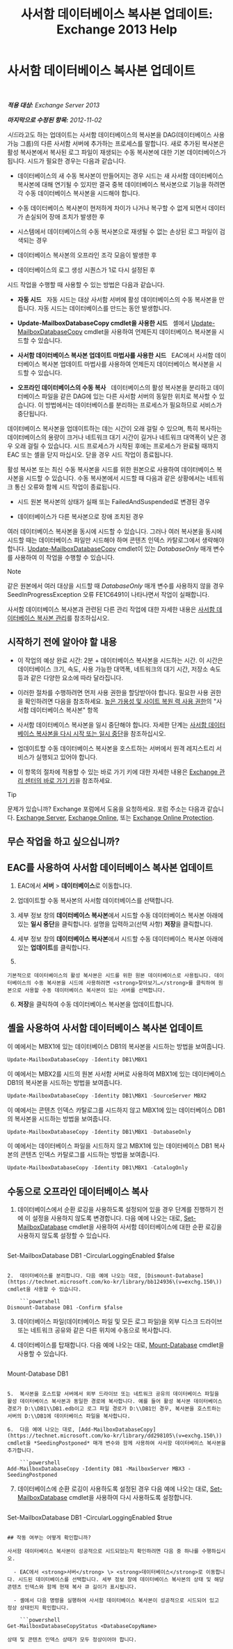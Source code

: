 ﻿---
title: '사서함 데이터베이스 복사본 업데이트: Exchange 2013 Help'
TOCTitle: 사서함 데이터베이스 복사본 업데이트
ms:assetid: bead3cc5-7d50-446f-95b7-e432bcb7968e
ms:mtpsurl: https://technet.microsoft.com/ko-kr/library/Dd351100(v=EXCHG.150)
ms:contentKeyID: 50484034
ms.date: 05/22/2018
mtps_version: v=EXCHG.150
ms.translationtype: MT
---

# 사서함 데이터베이스 복사본 업데이트

 

_<strong>적용 대상:</strong> Exchange Server 2013_

_<strong>마지막으로 수정된 항목:</strong> 2012-11-02_

*시드*라고도 하는 업데이트는 사서함 데이터베이스의 복사본을 DAG(데이터베이스 사용 가능 그룹)의 다른 사서함 서버에 추가하는 프로세스를 말합니다. 새로 추가된 복사본은 활성 복사본에서 복사된 로그 파일이 재생되는 수동 복사본에 대한 기본 데이터베이스가 됩니다. 시드가 필요한 경우는 다음과 같습니다.

  - 데이터베이스의 새 수동 복사본이 만들어지는 경우 시드는 새 사서함 데이터베이스 복사본에 대해 연기될 수 있지만 결국 중복 데이터베이스 복사본으로 기능을 하려면 각 수동 데이터베이스 복사본을 시드해야 합니다.

  - 수동 데이터베이스 복사본이 현저하게 차이가 나거나 복구할 수 없게 되면서 데이터가 손실되어 장애 조치가 발생한 후

  - 시스템에서 데이터베이스의 수동 복사본으로 재생될 수 없는 손상된 로그 파일이 검색되는 경우

  - 데이터베이스 복사본의 오프라인 조각 모음이 발생한 후

  - 데이터베이스의 로그 생성 시퀀스가 1로 다시 설정된 후

시드 작업을 수행할 때 사용할 수 있는 방법은 다음과 같습니다.

  - <strong>자동 시드</strong>   자동 시드는 대상 사서함 서버에 활성 데이터베이스의 수동 복사본을 만듭니다. 자동 시드는 데이터베이스를 만드는 동안 발생합니다.

  - <strong>Update-MailboxDatabaseCopy cmdlet을 사용한 시드</strong>   셸에서 [Update-MailboxDatabaseCopy](https://technet.microsoft.com/ko-kr/library/dd335201\(v=exchg.150\)) cmdlet을 사용하여 언제든지 데이터베이스 복사본을 시드할 수 있습니다.

  - <strong>사서함 데이터베이스 복사본 업데이트 마법사를 사용한 시드</strong>   EAC에서 사서함 데이터베이스 복사본 업데이트 마법사를 사용하여 언제든지 데이터베이스 복사본을 시드할 수 있습니다.

  - <strong>오프라인 데이터베이스의 수동 복사</strong>   데이터베이스의 활성 복사본을 분리하고 데이터베이스 파일을 같은 DAG에 있는 다른 사서함 서버의 동일한 위치로 복사할 수 있습니다. 이 방법에서는 데이터베이스를 분리하는 프로세스가 필요하므로 서비스가 중단됩니다.

데이터베이스 복사본을 업데이트하는 데는 시간이 오래 걸릴 수 있으며, 특히 복사하는 데이터베이스의 용량이 크거나 네트워크 대기 시간이 길거나 네트워크 대역폭이 낮은 경우 오래 걸릴 수 있습니다. 시드 프로세스가 시작된 후에는 프로세스가 완료될 때까지 EAC 또는 셸을 닫지 마십시오. 닫을 경우 시드 작업이 종료됩니다.

활성 복사본 또는 최신 수동 복사본을 시드를 위한 원본으로 사용하여 데이터베이스 복사본을 시드할 수 있습니다. 수동 복사본에서 시드할 때 다음과 같은 상황에서는 네트워크 통신 오류와 함께 시드 작업이 종료됩니다.

  - 시드 원본 복사본의 상태가 실패 또는 FailedAndSuspended로 변경된 경우

  - 데이터베이스가 다른 복사본으로 장애 조치된 경우

여러 데이터베이스 복사본을 동시에 시드할 수 있습니다. 그러나 여러 복사본을 동시에 시드할 때는 데이터베이스 파일만 시드해야 하며 콘텐츠 인덱스 카탈로그에서 생략해야 합니다. [Update-MailboxDatabaseCopy](https://technet.microsoft.com/ko-kr/library/dd335201\(v=exchg.150\)) cmdlet이 있는 *DatabaseOnly* 매개 변수를 사용하여 이 작업을 수행할 수 있습니다.


> [!NOTE]
> 같은 원본에서 여러 대상을 시드할 때 <EM>DatabaseOnly</EM> 매개 변수를 사용하지 않을 경우 SeedInProgressException 오류 FE1C6491이 나타나면서 작업이 실패합니다.



사서함 데이터베이스 복사본과 관련된 다른 관리 작업에 대한 자세한 내용은 [사서함 데이터베이스 복사본 관리](managing-mailbox-database-copies-exchange-2013-help.md)를 참조하십시오.

## 시작하기 전에 알아야 할 내용

  - 이 작업의 예상 완료 시간: 2분 + 데이터베이스 복사본을 시드하는 시간. 이 시간은 데이터베이스 크기, 속도, 사용 가능한 대역폭, 네트워크의 대기 시간, 저장소 속도 등과 같은 다양한 요소에 따라 달라집니다.

  - 이러한 절차를 수행하려면 먼저 사용 권한을 할당받아야 합니다. 필요한 사용 권한을 확인하려면 다음을 참조하세요. [높은 가용성 및 사이트 복원 력 사용 권한](high-availability-and-site-resilience-permissions-exchange-2013-help.md)의 "사서함 데이터베이스 복사본" 항목

  - 사서함 데이터베이스 복사본을 일시 중단해야 합니다. 자세한 단계는 [사서함 데이터베이스 복사본을 다시 시작 또는 일시 중단](suspend-or-resume-a-mailbox-database-copy-exchange-2013-help.md)을 참조하십시오.

  - 업데이트할 수동 데이터베이스 복사본을 호스트하는 서버에서 원격 레지스트리 서비스가 실행되고 있어야 합니다.

  - 이 항목의 절차에 적용할 수 있는 바로 가기 키에 대한 자세한 내용은 [Exchange 관리 센터의 바로 가기 키](keyboard-shortcuts-in-the-exchange-admin-center-exchange-online-protection-help.md)을 참조하세요.


> [!TIP]
> 문제가 있습니까? Exchange 포럼에서 도움을 요청하세요. 포럼 주소는 다음과 같습니다. <A href="https://go.microsoft.com/fwlink/p/?linkid=60612">Exchange Server</A>, <A href="https://go.microsoft.com/fwlink/p/?linkid=267542">Exchange Online</A>, 또는 <A href="https://go.microsoft.com/fwlink/p/?linkid=285351">Exchange Online Protection</A>.



## 무슨 작업을 하고 싶으십니까?

## EAC를 사용하여 사서함 데이터베이스 복사본 업데이트

1.  EAC에서 <strong>서버</strong> \> <strong>데이터베이스</strong>로 이동합니다.

2.  업데이트할 수동 복사본의 사서함 데이터베이스를 선택합니다.

3.  세부 정보 창의 <strong>데이터베이스 복사본</strong>에서 시드할 수동 데이터베이스 복사본 아래에 있는 <strong>일시 중단</strong>을 클릭합니다. 설명을 입력하고(선택 사항) <strong>저장</strong>을 클릭합니다.

4.  세부 정보 창의 <strong>데이터베이스 복사본</strong>에서 시드할 수동 데이터베이스 복사본 아래에 있는 <strong>업데이트</strong>를 클릭합니다.

5.  
    
    기본적으로 데이터베이스의 활성 복사본은 시드를 위한 원본 데이터베이스로 사용됩니다. 데이터베이스의 수동 복사본을 시드에 사용하려면 <strong>찾아보기…</strong>를 클릭하여 원본으로 사용할 수동 데이터베이스 복사본이 있는 서버를 선택합니다.

6.  <strong>저장</strong>을 클릭하여 수동 데이터베이스 복사본을 업데이트합니다.

## 셸을 사용하여 사서함 데이터베이스 복사본 업데이트

이 예에서는 MBX1에 있는 데이터베이스 DB1의 복사본을 시드하는 방법을 보여줍니다.

```powershell
Update-MailboxDatabaseCopy -Identity DB1\MBX1
```

이 예에서는 MBX2를 시드의 원본 사서함 서버로 사용하여 MBX1에 있는 데이터베이스 DB1의 복사본을 시드하는 방법을 보여줍니다.

```powershell
Update-MailboxDatabaseCopy -Identity DB1\MBX1 -SourceServer MBX2
```

이 예에서는 콘텐츠 인덱스 카탈로그를 시드하지 않고 MBX1에 있는 데이터베이스 DB1의 복사본을 시드하는 방법을 보여줍니다.

```powershell
Update-MailboxDatabaseCopy -Identity DB1\MBX1 -DatabaseOnly
```

이 예에서는 데이터베이스 파일을 시드하지 않고 MBX1에 있는 데이터베이스 DB1 복사본의 콘텐츠 인덱스 카탈로그를 시드하는 방법을 보여줍니다.

```powershell
Update-MailboxDatabaseCopy -Identity DB1\MBX1 -CatalogOnly
```

## 수동으로 오프라인 데이터베이스 복사

1.  데이터베이스에서 순환 로깅을 사용하도록 설정되어 있을 경우 단계를 진행하기 전에 이 설정을 사용하지 않도록 변경합니다. 다음 예에 나오는 대로, [Set-MailboxDatabase](https://technet.microsoft.com/ko-kr/library/bb123971\(v=exchg.150\)) cmdlet을 사용하여 사서함 데이터베이스에 대한 순환 로깅을 사용하지 않도록 설정할 수 있습니다.
    
    ```powershell
Set-MailboxDatabase DB1 -CircularLoggingEnabled $false
```

2.  데이터베이스를 분리합니다. 다음 예에 나오는 대로, [Dismount-Database](https://technet.microsoft.com/ko-kr/library/bb124936\(v=exchg.150\)) cmdlet을 사용할 수 있습니다.
    
    ```powershell
Dismount-Database DB1 -Confirm $false
```

3.  데이터베이스 파일(데이터베이스 파일 및 모든 로그 파일)을 외부 디스크 드라이브 또는 네트워크 공유와 같은 다른 위치에 수동으로 복사합니다.

4.  데이터베이스를 탑재합니다. 다음 예에 나오는 대로, [Mount-Database](https://technet.microsoft.com/ko-kr/library/aa998871\(v=exchg.150\)) cmdlet을 사용할 수 있습니다.
    
    ```powershell
Mount-Database DB1
```

5.  복사본을 호스트할 서버에서 외부 드라이브 또는 네트워크 공유의 데이터베이스 파일을 활성 데이터베이스 복사본과 동일한 경로에 복사합니다. 예를 들어 활성 복사본 데이터베이스 경로가 D:\\DB1\\DB1.edb이고 로그 파일 경로가 D:\\DB1인 경우, 복사본을 호스트하는 서버의 D:\\DB1에 데이터베이스 파일을 복사합니다.

6.  다음 예에 나오는 대로, [Add-MailboxDatabaseCopy](https://technet.microsoft.com/ko-kr/library/dd298105\(v=exchg.150\)) cmdlet을 *SeedingPostponed* 매개 변수와 함께 사용하여 사서함 데이터베이스 복사본을 추가합니다.
    
    ```powershell
Add-MailboxDatabaseCopy -Identity DB1 -MailboxServer MBX3 -SeedingPostponed
```

7.  데이터베이스에 순환 로깅이 사용하도록 설정된 경우 다음 예에 나오는 대로, [Set-MailboxDatabase](https://technet.microsoft.com/ko-kr/library/bb123971\(v=exchg.150\)) cmdlet을 사용하여 다시 사용하도록 설정합니다.
    
    ```powershell
Set-MailboxDatabase DB1 -CircularLoggingEnabled $true
```

## 작동 여부는 어떻게 확인합니까?

사서함 데이터베이스 복사본이 성공적으로 시드되었는지 확인하려면 다음 중 하나를 수행하십시오.

  - EAC에서 <strong>서버</strong> \> <strong>데이터베이스</strong>로 이동합니다. 시드된 데이터베이스를 선택합니다. 세부 정보 창에 데이터베이스 복사본의 상태 및 해당 콘텐츠 인덱스와 함께 현재 복사 큐 길이가 표시됩니다.

  - 셸에서 다음 명령을 실행하여 사서함 데이터베이스 복사본이 성공적으로 시드되어 있고 정상 상태인지 확인합니다.
    
    ```powershell
Get-MailboxDatabaseCopyStatus <DatabaseCopyName>
```
    
    상태 및 콘텐츠 인덱스 상태가 모두 정상이어야 합니다.

